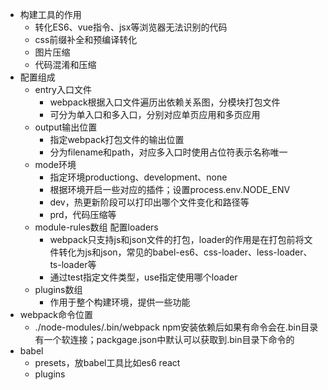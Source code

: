 <!--
 * @Date: 2021-04-09 06:36:08
 * @LastEditors: hanjiawang
 * @LastEditTime: 2021-04-19 15:50:46
-->
- 构建工具的作用
   - 转化ES6、vue指令、jsx等浏览器无法识别的代码
   - css前缀补全和预编译转化
   - 图片压缩
   - 代码混淆和压缩
- 配置组成
   - entry入口文件
      - webpack根据入口文件遍历出依赖关系图，分模块打包文件
      - 可分为单入口和多入口，分别对应单页应用和多页应用
   - output输出位置
      - 指定webpack打包文件的输出位置
      - 分为filename和path，对应多入口时使用占位符表示名称唯一
   - mode环境
      - 指定环境productiong、development、none
      - 根据环境开启一些对应的插件；设置process.env.NODE_ENV
      - dev，热更新阶段可以打印出哪个文件变化和路径等
      - prd，代码压缩等
   - module-rules数组 配置loaders
      - webpack只支持js和json文件的打包，loader的作用是在打包前将文件转化为js和json，常见的babel-es6、css-loader、less-loader、ts-loader等
      - 通过test指定文件类型，use指定使用哪个loader
   - plugins数组
      - 作用于整个构建环境，提供一些功能
- webpack命令位置
   - ./node-modules/.bin/webpack npm安装依赖后如果有命令会在.bin目录有一个软连接；packgage.json中默认可以获取到.bin目录下命令的
- babel
   - presets，放babel工具比如es6 react
   - plugins